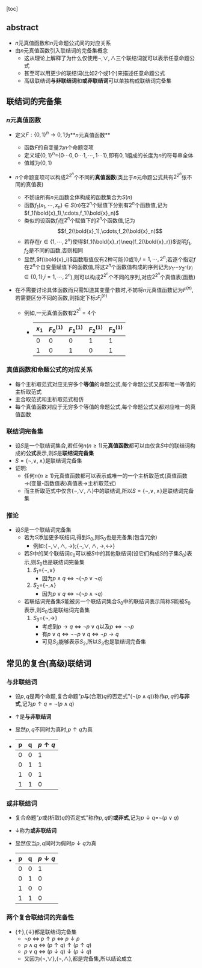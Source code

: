 [toc]

## abstract

- $n$元真值函数和$n$元命题公式间的对应关系
- 由$n$元真值函数引入联结词的完备集概念
  - 这从理论上解释了为什么仅使用$\neg,\vee,\wedge$三个联结词就可以表示任意命题公式
  - 甚至可以用更少的联结词(比如2个或1个)来描述任意命题公式
  - 高级联结词**与非联结词**和**或非联结词**可以单独构成联结词完备集

## 联结词的完备集

### $n$元真值函数

- 定义$F:\{0,1\}^{n}\to{0,1}$为**$n$元真值函数**

  - 函数$F$的自变量为$n$个命题变项
  - 定义域$\{0,1\}^{n}$=$\{0\cdots{0},0\cdots{1},\cdots,1\cdots1\}$,即有$0,1$组成的长度为$n$的符号串全体
  - 值域为$\{0,1\}$

- $n$个命题变项可以构成$2^{2^{n}}$个不同的**真值函数**(类比于$n$元命题公式共有$2^{2^{n}}$张不同的真值表)

  - 不妨设所有$n$元函数全体构成的函数集合为$S(n)$
  - 函数$f_1(x_1,\cdots,x_n)\in{S(n)}$在$2^{n}$个赋值下分别有$2^{n}$个函数值,记为$f_1(\bold{x}_1),\cdots,f_1(\bold{x}_n)$
  - 类似的设函数$f_j$在$2^{n}$个赋值下的$2^{n}$个函数值,记为$$f_2(\bold{x}_1),\cdots,f_2(\bold{x}_n)$$
  - 若存在$r\in{\{1,\cdots,2^n\}}$使得$f_1(\bold{x}_r)\neq{f_2(\bold{x}_r)}$说明$f_1,f_2$是不同的函数,否则相同
  - 显然,$f(\bold{x}_i)$函数取值仅有2种可能(0或1),$i=1,\cdots,2^{n}$;若逐个指定$f$在$2^{n}$个自变量赋值下的函数值,将这$2^{n}$个函数值构成的序列记为$y_1\cdots y_{2^n}$($y_i\in\{0,1\}$,$i=1,\cdots,2^{n}$),则可以构成$2^{2^{n}}$个不同的序列,对应$2^{2^{n}}$个真值表(函数)

- 在不需要讨论具体函数而只需知道其变量个数时,不妨将$n$元真值函数记为$F^{(n)}$,若需要区分不同的函数,则指定下标:$F_{i}^{(n)}$

  - 例如,一元真值函数有$2^{2^{1}}=4$个

    - | $x_1$ | $F_{0}^{(1)}$ | $F_{1}^{(1)}$ | $F_{2}^{(1)}$ | $F_{3}^{(1)}$ |
      | ----- | ------------- | ------------- | ------------- | ------------- |
      | 0     | 0             | 0             | 1             | 1             |
      | 1     | 0             | 1             | 0             | 1             |

### 真值函数和命题公式的对应关系

- 每个主析取范式对应无穷多个**等值**的命题公式,每个命题公式又都有唯一等值的主析取范式
- 主合取范式和主析取范式相仿
- 每个真值函数对应于无穷多个等值的命题公式,每个命题公式又都对应唯一的真值函数

### 联结词完备集

- 设$S$是一个联结词集合,若任何$n(n\geqslant{1})$元**真值函数**都可以由仅含$S$中的联结词构成的**公式**表示,则$S$是**联结词完备集**
- $S=\{\neg,\vee,\wedge\}$是联结词完备集
- 证明:
  - 任何$n(n\geqslant{1})$元真值函数都可以表示成唯一的一个主析取范式(真值函数$\to$(变量-函数值表)真值表$\to$主析取范式)
  - 而主析取范式中仅含$\{\neg,\vee,\wedge\}$中的联结词,所以$S=\{\neg,\vee,\wedge\}$是联结词完备集

### 推论

- 设$S$是一个联结词完备集
  - 若为$S$添加更多联结词,得到$S_0$,则$S_0$也是完备集(包含冗余)
    - 例如:{$\neg,\vee,\wedge,\to$};{$\neg,\vee,\wedge,\to,\leftrightarrow$}
  - 若$S$中的某个联结词$c_0$可以被$S$中的其他联结词(设它们构成$S$的子集$S_0$)表示,则$S_0$也是联结词完备集
    1. $S_1$={$\neg,\vee$}
       - 因为$p\wedge{q}$ $\Leftrightarrow$ $\neg{(\neg{p}\vee{\neg{q}})}$
    2. $S_2$={$\neg,\wedge$}
       - 因为$p\vee{q}$ $\Leftrightarrow$ $\neg{(\neg{p}\wedge{\neg{q}})}$
  - 若联结词完备集$S$能被另一个联结词集合$S_0$中的联结词表示简称$S$能被$S_0$表示,则$S_0$也是联结词完备集
    1. $S_3$={$\neg,\to$}
       - 考虑到$p\to{q}$ $\Leftrightarrow$ $\neg{p}\vee{q}$以及$p\Leftrightarrow \neg{\neg{p}}$
       - 有$p\vee{q}$ $\Leftrightarrow$ $\neg\neg{p}\vee{q}$ $\Leftrightarrow$ $\neg{p}\to{q}$
       - 可见$S_3$能够表示$S_2$,所以$S_3$也是联结词完备集

## 常见的复合(高级)联结词

### 与非联结词

- 设$p,q$是两个命题,复合命题"$p$与(合取)$q$的否定式"$(\neg{(p\wedge{q})})$称作$p,q$的**与非式**,记为$p\uparrow{q}=\neg{(p\wedge{q})}$

- $\uparrow$是**与非联结词**

- 显然$p,q$不同时为真时,$p\uparrow{q}$为真

- | p    | q    | $p\uparrow{q}$ |
  | ---- | ---- | -------------- |
  | 0    | 0    | 1              |
  | 0    | 1    | 1              |
  | 1    | 0    | 1              |
  | 1    | 1    | 0              |

  

### 或非联结词

- 复合命题"$p$或(析取)$q$的否定式"称作$p,q$的**或非式**,记为$p\downarrow{q}$=$\neg(p\vee{q})$
- $\downarrow$称为**或非联结词**
- 显然仅当$p,q$同时为假时$p\downarrow{q}$为真

- | p    | q    | $p\downarrow{q}$ |
  | ---- | ---- | ---------------- |
  | 0    | 0    | 1                |
  | 0    | 1    | 0                |
  | 1    | 0    | 0                |
  | 1    | 1    | 0                |

### 两个复合联结词的完备性

- {$\uparrow$},{$\downarrow$}都是联结词完备集
  - $\neg{p}$ $\Leftrightarrow$ $p\uparrow{p}$ $\Leftrightarrow$ $p\downarrow{p}$
  - $p\wedge{q}$ $\Leftrightarrow$ $(p\uparrow{q})\uparrow({p\uparrow{q}})$
  - $p\vee{q}$ $\Leftrightarrow$ $(p\downarrow{q})\downarrow{(p\downarrow{q})}$
  - 又因为$\{\neg,\vee\}$,$\{\neg,\wedge\}$,都是完备集,所以结论成立
